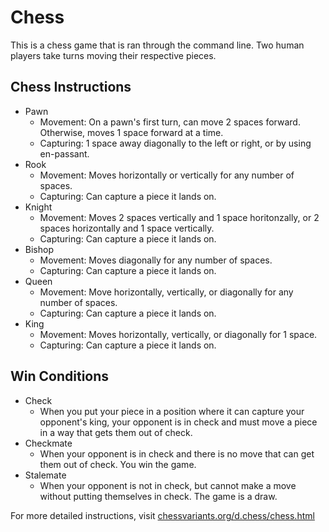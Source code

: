 # Chess
This is a chess game that is ran through the command line. Two human players take turns moving their respective pieces.

## Chess Instructions
- Pawn
  - Movement: On a pawn's first turn, can move 2 spaces forward. Otherwise, moves 1 space forward at a time.
  - Capturing: 1 space away diagonally to the left or right, or by using en-passant.
- Rook
  - Movement: Moves horizontally or vertically for any number of spaces.
  - Capturing: Can capture a piece it lands on.
- Knight
  - Movement: Moves 2 spaces vertically and 1 space horitonzally, or 2 spaces horizontally and 1 space vertically.
  - Capturing: Can capture a piece it lands on.
- Bishop
  - Movement: Moves diagonally for any number of spaces.
  - Capturing: Can capture a piece it lands on.
- Queen
  - Movement: Move horizontally, vertically, or diagonally for any number of spaces.
  - Capturing: Can capture a piece it lands on.
- King
  - Movement: Moves horizontally, vertically, or diagonally for 1 space.
  - Capturing: Can capture a piece it lands on.

## Win Conditions
- Check
  - When you put your piece in a position where it can capture your opponent's king, your opponent is in check and must move a piece in a way that gets them out of check.
- Checkmate
  - When your opponent is in check and there is no move that can get them out of check. You win the game.
- Stalemate
  - When your opponent is not in check, but cannot make a move without putting themselves in check. The game is a draw.
  
For more detailed instructions, visit [chessvariants.org/d.chess/chess.html](chessvariants.org/d.chess/chess.html)
